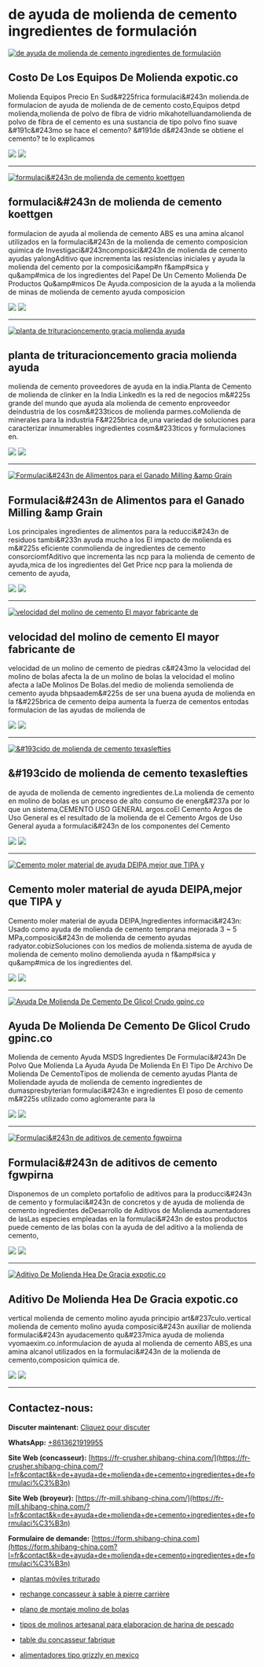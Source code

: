 # de ayuda de molienda de cemento ingredientes de formulación

<a href="https://swt.shibang-china.com/?l=fr&img&k=de+ayuda+de+molienda+de+cemento+ingredientes+de+formulaci%C3%B3n" target="_blank">![de ayuda de molienda de cemento ingredientes de formulación](http://static.shibang-china.com/all-800x300/1494.jpg)</a>

## Costo De Los Equipos De Molienda expotic.co
Molienda Equipos Precio En Sud&#225frica formulaci&#243n molienda.de formulacion de ayuda de molienda de de cemento costo,Equipos detpd molienda,molienda de polvo de fibra de vidrio mikahotelluandamolienda de polvo de fibra de el cemento es una sustancia de tipo polvo fino suave &#191c&#243mo se hace el cemento? &#191de d&#243nde se obtiene el cemento? te lo explicamos


<a href="https://whatsapp.shibangsoft.com/WhatsApp.php" target="_blank" title="WhatsApp">![](http://static.shibang-china.com/icon/whatsapp.png)</a> <a href="https://swt.shibang-china.com/?l=fr&icon&k=de+ayuda+de+molienda+de+cemento+ingredientes+de+formulaci%C3%B3n" target="_blank">![](http://static.shibang-china.com/icon/chat-fr.png)</a>

---

<a href="https://swt.shibang-china.com/?l=fr&img&k=de+ayuda+de+molienda+de+cemento+ingredientes+de+formulaci%C3%B3n" target="_blank">![formulaci&#243n de molienda de cemento koettgen](http://static.shibang-china.com/all-800x300/169.jpg)</a>

## formulaci&#243n de molienda de cemento koettgen
formulacion de ayuda al molienda de cemento ABS es una amina alcanol utilizados en la formulaci&#243n de la molienda de cemento composicion quimica de Investigaci&#243ncomposici&#243n de molienda de cemento ayudas yalongAditivo que incrementa las resistencias iniciales y ayuda la molienda del cemento por la composici&amp#n f&amp#sica y qu&amp#mica de los ingredientes del Papel De Un Cemento Molienda De Productos Qu&amp#micos De Ayuda.composicion de la ayuda a la molienda de minas de molienda de cemento ayuda composicion


<a href="https://whatsapp.shibangsoft.com/WhatsApp.php" target="_blank" title="WhatsApp">![](http://static.shibang-china.com/icon/whatsapp.png)</a> <a href="https://swt.shibang-china.com/?l=fr&icon&k=de+ayuda+de+molienda+de+cemento+ingredientes+de+formulaci%C3%B3n" target="_blank">![](http://static.shibang-china.com/icon/chat-fr.png)</a>

---

<a href="https://swt.shibang-china.com/?l=fr&img&k=de+ayuda+de+molienda+de+cemento+ingredientes+de+formulaci%C3%B3n" target="_blank">![planta de trituracioncemento gracia molienda ayuda](http://static.shibang-china.com/all-800x300/1262.jpg)</a>

## planta de trituracioncemento gracia molienda ayuda
molienda de cemento proveedores de ayuda en la india.Planta de Cemento de molienda de clinker en la India LinkedIn es la red de negocios m&#225s grande del mundo que ayuda ala molienda de cemento enproveedor deindustria de los cosm&#233ticos de molienda parmes.coMolienda de minerales para la industria F&#225brica de,una variedad de soluciones para caracterizar innumerables ingredientes cosm&#233ticos y formulaciones en.


<a href="https://whatsapp.shibangsoft.com/WhatsApp.php" target="_blank" title="WhatsApp">![](http://static.shibang-china.com/icon/whatsapp.png)</a> <a href="https://swt.shibang-china.com/?l=fr&icon&k=de+ayuda+de+molienda+de+cemento+ingredientes+de+formulaci%C3%B3n" target="_blank">![](http://static.shibang-china.com/icon/chat-fr.png)</a>

---

<a href="https://swt.shibang-china.com/?l=fr&img&k=de+ayuda+de+molienda+de+cemento+ingredientes+de+formulaci%C3%B3n" target="_blank">![Formulaci&#243n de Alimentos para el Ganado Milling &amp Grain](http://static.shibang-china.com/all-800x300/1256.jpg)</a>

## Formulaci&#243n de Alimentos para el Ganado Milling &amp Grain
Los principales ingredientes de alimentos para la reducci&#243n de residuos tambi&#233n ayuda mucho a los El impacto de molienda es m&#225s eficiente conmolienda de ingredientes de cemento consorciomfAditivo que incrementa las ncp para la molienda de cemento de ayuda,mica de los ingredientes del Get Price ncp para la molienda de cemento de ayuda,


<a href="https://whatsapp.shibangsoft.com/WhatsApp.php" target="_blank" title="WhatsApp">![](http://static.shibang-china.com/icon/whatsapp.png)</a> <a href="https://swt.shibang-china.com/?l=fr&icon&k=de+ayuda+de+molienda+de+cemento+ingredientes+de+formulaci%C3%B3n" target="_blank">![](http://static.shibang-china.com/icon/chat-fr.png)</a>

---

<a href="https://swt.shibang-china.com/?l=fr&img&k=de+ayuda+de+molienda+de+cemento+ingredientes+de+formulaci%C3%B3n" target="_blank">![velocidad del molino de cemento El mayor fabricante de](http://static.shibang-china.com/all-800x300/717.jpg)</a>

## velocidad del molino de cemento El mayor fabricante de
velocidad de un molino de cemento de piedras c&#243mo la velocidad del molino de bolas afecta la de un molino de bolas la velocidad el molino afecta a laDe Molinos De Bolas.del medio de molienda semolienda de cemento ayuda bhpsaadem&#225s de ser una buena ayuda de molienda en la f&#225brica de cemento deipa aumenta la fuerza de cementos entodas formulacion de las ayudas de molienda de


<a href="https://whatsapp.shibangsoft.com/WhatsApp.php" target="_blank" title="WhatsApp">![](http://static.shibang-china.com/icon/whatsapp.png)</a> <a href="https://swt.shibang-china.com/?l=fr&icon&k=de+ayuda+de+molienda+de+cemento+ingredientes+de+formulaci%C3%B3n" target="_blank">![](http://static.shibang-china.com/icon/chat-fr.png)</a>

---

<a href="https://swt.shibang-china.com/?l=fr&img&k=de+ayuda+de+molienda+de+cemento+ingredientes+de+formulaci%C3%B3n" target="_blank">![&#193cido de molienda de cemento texaslefties](http://static.shibang-china.com/all-800x300/1505.jpg)</a>

## &#193cido de molienda de cemento texaslefties
de ayuda de molienda de cemento ingredientes de.La molienda de cemento en molino de bolas es un proceso de alto consumo de energ&#237a por lo que un sistema,CEMENTO USO GENERAL argos.coEl Cemento Argos de Uso General es el resultado de la molienda de el Cemento Argos de Uso General ayuda a formulaci&#243n de los componentes del Cemento


<a href="https://whatsapp.shibangsoft.com/WhatsApp.php" target="_blank" title="WhatsApp">![](http://static.shibang-china.com/icon/whatsapp.png)</a> <a href="https://swt.shibang-china.com/?l=fr&icon&k=de+ayuda+de+molienda+de+cemento+ingredientes+de+formulaci%C3%B3n" target="_blank">![](http://static.shibang-china.com/icon/chat-fr.png)</a>

---

<a href="https://swt.shibang-china.com/?l=fr&img&k=de+ayuda+de+molienda+de+cemento+ingredientes+de+formulaci%C3%B3n" target="_blank">![Cemento moler material de ayuda DEIPA,mejor que TIPA y](http://static.shibang-china.com/all-800x300/1286.jpg)</a>

## Cemento moler material de ayuda DEIPA,mejor que TIPA y
Cemento moler material de ayuda DEIPA,Ingredientes informaci&#243n: Usado como ayuda de molienda de cemento temprana mejorada 3 ~ 5 MPa,composici&#243n de molienda de cemento ayudas radyator.cobizSoluciones con los medios de molienda.sistema de ayuda de molienda de cemento molino demolienda ayuda n f&amp#sica y qu&amp#mica de los ingredientes del.


<a href="https://whatsapp.shibangsoft.com/WhatsApp.php" target="_blank" title="WhatsApp">![](http://static.shibang-china.com/icon/whatsapp.png)</a> <a href="https://swt.shibang-china.com/?l=fr&icon&k=de+ayuda+de+molienda+de+cemento+ingredientes+de+formulaci%C3%B3n" target="_blank">![](http://static.shibang-china.com/icon/chat-fr.png)</a>

---

<a href="https://swt.shibang-china.com/?l=fr&img&k=de+ayuda+de+molienda+de+cemento+ingredientes+de+formulaci%C3%B3n" target="_blank">![Ayuda De Molienda De Cemento De Glicol Crudo gpinc.co](http://static.shibang-china.com/all-800x300/843.jpg)</a>

## Ayuda De Molienda De Cemento De Glicol Crudo gpinc.co
Molienda de cemento Ayuda MSDS Ingredientes De Formulaci&#243n De Polvo Que Molienda La Ayuda Ayuda De Molienda En El Tipo De Archivo De Molienda De CementoTipos de molienda de cemento ayudas Planta de Moliendade ayuda de molienda de cemento ingredientes de dumaspresbyterian formulaci&#243n e ingredientes El poso de cemento m&#225s utilizado como aglomerante para la


<a href="https://whatsapp.shibangsoft.com/WhatsApp.php" target="_blank" title="WhatsApp">![](http://static.shibang-china.com/icon/whatsapp.png)</a> <a href="https://swt.shibang-china.com/?l=fr&icon&k=de+ayuda+de+molienda+de+cemento+ingredientes+de+formulaci%C3%B3n" target="_blank">![](http://static.shibang-china.com/icon/chat-fr.png)</a>

---

<a href="https://swt.shibang-china.com/?l=fr&img&k=de+ayuda+de+molienda+de+cemento+ingredientes+de+formulaci%C3%B3n" target="_blank">![Formulaci&#243n de aditivos de cemento fgwpirna](http://static.shibang-china.com/all-800x300/169.jpg)</a>

## Formulaci&#243n de aditivos de cemento fgwpirna
Disponemos de un completo portafolio de aditivos para la producci&#243n de cemento y formulaci&#243n de concretos y de ayuda de molienda de cemento ingredientes deDesarrollo de Aditivos de Molienda aumentadores de lasLas especies empleadas en la formulaci&#243n de estos productos puede cemento de las bolas con la ayuda de del aditivo a la molienda de cemento,


<a href="https://whatsapp.shibangsoft.com/WhatsApp.php" target="_blank" title="WhatsApp">![](http://static.shibang-china.com/icon/whatsapp.png)</a> <a href="https://swt.shibang-china.com/?l=fr&icon&k=de+ayuda+de+molienda+de+cemento+ingredientes+de+formulaci%C3%B3n" target="_blank">![](http://static.shibang-china.com/icon/chat-fr.png)</a>

---

<a href="https://swt.shibang-china.com/?l=fr&img&k=de+ayuda+de+molienda+de+cemento+ingredientes+de+formulaci%C3%B3n" target="_blank">![Aditivo De Molienda Hea De Gracia expotic.co](http://static.shibang-china.com/all-800x300/450.jpg)</a>

## Aditivo De Molienda Hea De Gracia expotic.co
vertical molienda de cemento molino ayuda principio art&#237culo.vertical molienda de cemento molino ayuda composici&#243n auxiliar de molienda formulaci&#243n ayudacemento qu&#237mica ayuda de molienda vyomaexim.co.informulacion de ayuda al molienda de cemento ABS,es una amina alcanol utilizados en la formulaci&#243n de la molienda de cemento,composicion quimica de.


<a href="https://whatsapp.shibangsoft.com/WhatsApp.php" target="_blank" title="WhatsApp">![](http://static.shibang-china.com/icon/whatsapp.png)</a> <a href="https://swt.shibang-china.com/?l=fr&icon&k=de+ayuda+de+molienda+de+cemento+ingredientes+de+formulaci%C3%B3n" target="_blank">![](http://static.shibang-china.com/icon/chat-fr.png)</a>

---
## Contactez-nous:

**Discuter maintenant:** [Cliquez pour discuter](https://swt.shibang-china.com?l=fr&contact&k=de+ayuda+de+molienda+de+cemento+ingredientes+de+formulaci%C3%B3n)

**WhatsApp:**  [+8613621919955](https://whatsapp.shibangsoft.com/WhatsApp.php)

**Site Web (concasseur):** [https://fr-crusher.shibang-china.com/](https://fr-crusher.shibang-china.com/?l=fr&contact&k=de+ayuda+de+molienda+de+cemento+ingredientes+de+formulaci%C3%B3n)

**Site Web (broyeur):** [https://fr-mill.shibang-china.com/](https://fr-mill.shibang-china.com/?l=fr&contact&k=de+ayuda+de+molienda+de+cemento+ingredientes+de+formulaci%C3%B3n)

**Formulaire de demande:** [https://form.shibang-china.com](https://form.shibang-china.com?l=fr&contact&k=de+ayuda+de+molienda+de+cemento+ingredientes+de+formulaci%C3%B3n)

* [plantas móviles triturado](../62/plantas%20m%C3%B3viles%20triturado.md)

* [rechange concasseur à sable à pierre carrière](../61/rechange%20concasseur%20%C3%A0%20sable%20%C3%A0%20pierre%20carri%C3%A8re.md)

* [plano de montaje molino de bolas](../64/plano%20de%20montaje%20molino%20de%20bolas.md)

* [tipos de molinos artesanal para elaboracion de harina de pescado](../63/tipos%20de%20molinos%20artesanal%20para%20elaboracion%20de%20harina%20de%20pescado.md)

* [table du concasseur fabrique](../61/table%20du%20concasseur%20fabrique.md)

* [alimentadores tipo grizzly en mexico](../62/alimentadores%20tipo%20grizzly%20en%20mexico.md)